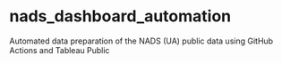 # nads_dashboard_automation
Automated data preparation of the NADS (UA) public data using GitHub Actions and Tableau Public
